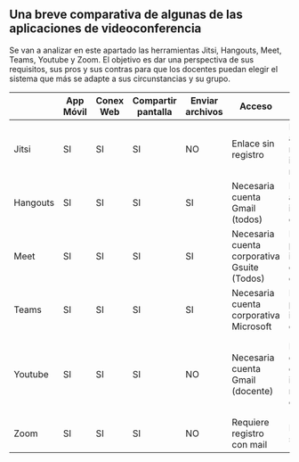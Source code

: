## Una breve comparativa de algunas de las aplicaciones de videoconferencia

Se van a analizar en este apartado las herramientas Jitsi, Hangouts, Meet, Teams, Youtube y Zoom. El objetivo es dar una perspectiva de sus requisitos, sus pros y sus contras para que los docentes puedan elegir el sistema que más se adapte a sus circunstancias y su grupo.


|   | App Móvil | Conex Web | Compartir pantalla | Enviar archivos | Acceso | PROS | CONTRAS |
| --- | --- | --- | --- | --- | --- | --- | --- |
| Jitsi | SI | SI | SI | NO | Enlace sin registro | Muy  fácil, acceso sin mail, integrado en móvil | Calidad de la imagen y compartir archivos |
| Hangouts | SI | SI | SI | SI | Necesaria cuenta Gmail (todos) | Fácil y accesible, integrado en el móvil | Máximo 10 participantes |
| Meet | SI | SI | SI | SI | Necesaria cuenta corporativa Gsuite (Todos) | Hasta 250 participantes, integración con Google classroom | Necesidad de cuenta corporativa Google |
| Teams | SI | SI | SI | SI | Necesaria cuenta corporativa Microsoft | Hasta 250 participantes, integración con Teams | Necesidad de cuenta corporativa Microsoft |
| Youtube | SI | SI | SI | NO | Necesaria cuenta Gmail (docente) | Permanencia en  internet, calidad de imagen, realización con OBS | Peor retroalimentación por Lag (unos 20 s), unidireccionalidad (participación vía chat) |
| Zoom | SI | SI | SI | NO | Requiere registro con mail | Estabilidad y sencillez |   |
